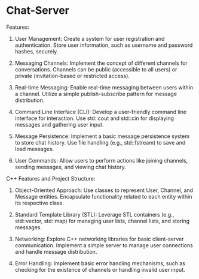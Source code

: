 # Chat-Server
Features:
1. User Management:
Create a system for user registration and authentication.
Store user information, such as username and password hashes, securely.

2. Messaging Channels:
Implement the concept of different channels for conversations.
Channels can be public (accessible to all users) or private (invitation-based or restricted access).

3. Real-time Messaging:
Enable real-time messaging between users within a channel.
Utilize a simple publish-subscribe pattern for message distribution.

4. Command Line Interface (CLI):
Develop a user-friendly command line interface for interaction.
Use std::cout and std::cin for displaying messages and gathering user input.

5. Message Persistence:
Implement a basic message persistence system to store chat history.
Use file handling (e.g., std::fstream) to save and load messages.

6. User Commands:
Allow users to perform actions like joining channels, sending messages, and viewing chat history.

C++ Features and Project Structure:

1. Object-Oriented Approach:
Use classes to represent User, Channel, and Message entities.
Encapsulate functionality related to each entity within its respective class.

2. Standard Template Library (STL):
Leverage STL containers (e.g., std::vector, std::map) for managing user lists, channel lists, and storing messages.

3. Networking:
Explore C++ networking libraries for basic client-server communication.
Implement a simple server to manage user connections and handle message distribution.

4. Error Handling:
Implement basic error handling mechanisms, such as checking for the existence of channels or handling invalid user input.
